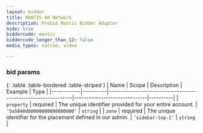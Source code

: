 ```yaml
---
layout: bidder
title: MANTIS Ad Network
description: Prebid Mantis Bidder Adaptor
hide: true
biddercode: mantis
biddercode_longer_than_12: false
media_types: native, video

---
```


### bid params

{: .table .table-bordered .table-striped }
| Name       | Scope    | Description                                                   | Example                      | Type     |
|------------|----------|---------------------------------------------------------------|------------------------------|----------|
| `property` | required | The unique identifier provided for your entire account.       | `'5a5840d00000000000000000'` | `string` |
| `zone`     | required | The unique identifier for the placement defined in our admin. | `'sidebar-top-1'`            | `string` |

